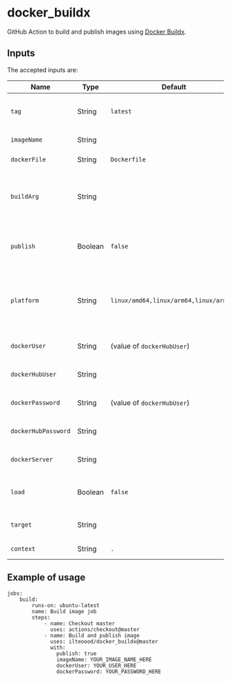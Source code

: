 # docker_buildx

GitHub Action to build and publish images using [Docker Buildx](https://docs.docker.com/buildx/working-with-buildx/).

## Inputs
The accepted inputs are:

| Name          | Type      | Default   | Mandatory   |  Description                                                    |
|---------------|-----------|-----------|-------------|-----------------------------------------------------------------|
| `tag`         | String    | `latest`  | No          | Tags (*comma separated*) to apply to the image                  |
| `imageName`   | String    |   | Yes         | Name of the image                                               |
| `dockerFile`  | String    | `Dockerfile` | No       | Name of the Dockerfile |
| `buildArg`    | String    |        | No       | Build arguments (*comma separated*) used to build the image |
| `publish`     | Boolean   | `false`   | No          | Indicate if the builded image should be published on Docker HUB |
| `platform`    | String    | `linux/amd64,linux/arm64,linux/arm/v7`  | No         | Platforms (*comma separated*) that should be used to build the image |                 |
| `dockerUser`   | String    | (value of `dockerHubUser`)  | Only if `publish` is true        | User that will publish the image                 |
| `dockerHubUser`   | String    |   | Only if `publish` is true         | User that will publish the image                 |
| `dockerPassword`   | String    | (value of `dockerHubUser`)  | Only if `publish` is true         | Password of the `dockerHubUser`                 |
| `dockerHubPassword`   | String    |   | Only if `publish` is true         | Password of the `dockerHubUser`                 |
| `dockerServer`   | String    |   |          | Registry, empty uses dockerHub |
| `load`     | Boolean   | `false`   | No          | Indicate if you want to load image into docker |
| `target`     | String   |    | No          | Set the target build stage to build |
| `context`     | String   |  `.`  | No          | Set the context path |
## Example of usage

```
jobs:
    build:
        runs-on: ubuntu-latest
        name: Build image job
        steps:
            - name: Checkout master
              uses: actions/checkout@master
            - name: Build and publish image
              uses: ilteoood/docker_buildx@master
              with:
                publish: true
                imageName: YOUR_IMAGE_NAME_HERE
                dockerUser: YOUR_USER_HERE
                dockerPassword: YOUR_PASSWORD_HERE
```
